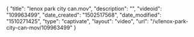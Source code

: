 {
    "title": "lenox park city can.mov",
    "description": "",
    "videoid": "109963499",
    "date_created": "1502517568",
    "date_modified": "1510271425",
    "type": "captivate",
    "layout": "video",
    "url": "\/v\/lenox-park-city-can-mov\/109963499"
}